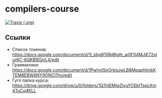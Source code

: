 # compilers-course

[![Travis (.org)](https://img.shields.io/travis/eshlykov/compilers-course.svg)](https://travis-ci.org/eshlykov/compilers-course)

## Ссылки

* Список токенов: https://docs.google.com/document/d/1I_kbg815RdBgth_w0F04MJiE72xIur6C-6QKBIEQnL4/edit
* Грамматики: https://docs.google.com/document/d/1Pwhxt5oOrkgJwLB8MpaphhnbXTEM8EBW6NY9ONCl7ho/edit
* Гугл папка курса: https://drive.google.com/drive/u/0/folders/1Q7nlEMtqZIvuYCEbITspLKm4TuCq4KLL
